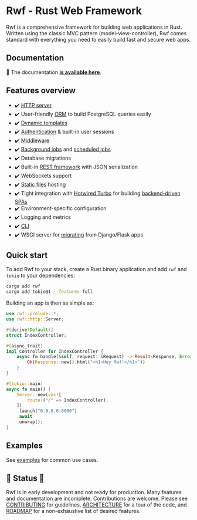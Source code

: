 # Rwf &dash; Rust Web Framework

Rwf is a comprehensive framework for building web applications in Rust. Written using the classic MVC  pattern (model-view-controller), Rwf comes standard with everything you need to easily build fast and secure web apps.

## Documentation

:blue_book: The documentation **[is available here](https://levkk.github.io/rwf/)**.

## Features overview

- :heavy_check_mark: [HTTP server](examples/quick-start)
- :heavy_check_mark: User-friendly [ORM](examples/orm) to build PostgreSQL queries easily
- :heavy_check_mark: [Dynamic templates](examples/dynamic-templates)
- :heavy_check_mark: [Authentication](examples/auth) & built-in user sessions
- :heavy_check_mark: [Middleware](examples/middleware)
- :heavy_check_mark: [Background jobs](examples/background-jobs) and [scheduled jobs](examples/scheduled-jobs)
- :heavy_check_mark: Database migrations
- :heavy_check_mark: Built-in [REST framework](examples/rest) with JSON serialization
- :heavy_check_mark: WebSockets support
- :heavy_check_mark: [Static files](examples/static-files) hosting
- :heavy_check_mark: Tight integration with [Hotwired Turbo](https://turbo.hotwired.dev/) for building [backend-driven SPAs](examples/turbo)
- :heavy_check_mark: Environment-specific configuration
- :heavy_check_mark: Logging and metrics
- :heavy_check_mark: [CLI](rwf-cli)
- :heavy_check_mark: WSGI server for [migrating](examples/django) from Django/Flask apps

## Quick start

To add Rwf to your stack, create a Rust binary application and add `rwf` and `tokio` to your dependencies:

```bash
cargo add rwf
cargo add tokio@1 --features full
```

Building an app is then as simple as:

```rust
use rwf::prelude::*;
use rwf::http::Server;

#[derive(Default)]
struct IndexController;

#[async_trait]
impl Controller for IndexController {
    async fn handle(&self, request: &Request) -> Result<Response, Error> {
        Ok(Response::new().html("<h1>Hey Rwf!</h1>"))
    }
}

#[tokio::main]
async fn main() {
    Server::new(vec![
        route!("/" => IndexController),
    ])
    .launch("0.0.0.0:8000")
    .await
    .unwrap();
}
```

## Examples

See [examples](examples) for common use cases.

## :construction: Status :construction:

Rwf is in early development and not ready for production. Many features and documentation are incomplete. Contributions are welcome. Please see [CONTRIBUTING](CONTRIBUTING.md) for guidelines, [ARCHITECTURE](ARCHITECTURE.md) for a tour of the code, and [ROADMAP](ROADMAP.md) for a non-exhaustive list of desired features.
